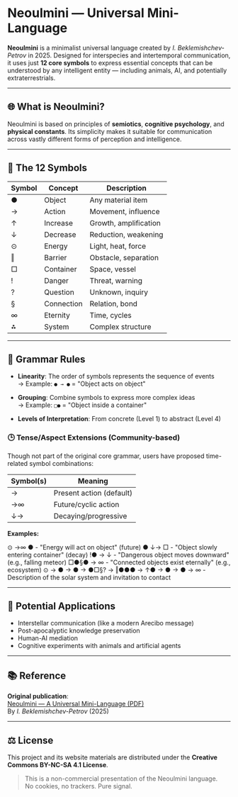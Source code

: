# Neoulmini — Universal Mini-Language

**Neoulmini** is a minimalist universal language created by *I. Beklemishchev-Petrov* in 2025. Designed for interspecies and intertemporal communication, it uses just **12 core symbols** to express essential concepts that can be understood by any intelligent entity — including animals, AI, and potentially extraterrestrials.

---

## 🌐 What is Neoulmini?

Neoulmini is based on principles of **semiotics**, **cognitive psychology**, and **physical constants**. Its simplicity makes it suitable for communication across vastly different forms of perception and intelligence.

---

## 🔣 The 12 Symbols

| Symbol | Concept       | Description                    |
|--------|---------------|--------------------------------|
| ●      | Object        | Any material item              |
| →      | Action        | Movement, influence            |
| ↑      | Increase      | Growth, amplification          |
| ↓      | Decrease      | Reduction, weakening           |
| ⊙      | Energy        | Light, heat, force             |
| ‖      | Barrier       | Obstacle, separation           |
| □      | Container     | Space, vessel                  |
| !      | Danger        | Threat, warning                |
| ?      | Question      | Unknown, inquiry               |
| §      | Connection    | Relation, bond                 |
| ∞      | Eternity      | Time, cycles                   |
| ⁂      | System        | Complex structure              |

---

## 🧠 Grammar Rules

- **Linearity**: The order of symbols represents the sequence of events  
  → Example: `● → ●` = "Object acts on object"

- **Grouping**: Combine symbols to express more complex ideas  
  → Example: `□●` = "Object inside a container"

- **Levels of Interpretation**: From concrete (Level 1) to abstract (Level 4)

### 🕒 Tense/Aspect Extensions (Community-based)

Though not part of the original core grammar, users have proposed time-related symbol combinations:

| Symbol(s) | Meaning                  |
|-----------|--------------------------|
| →         | Present action (default) |
| →∞        | Future/cyclic action     |
| ↓→        | Decaying/progressive     |

**Examples:**

⊙ →∞ ●        - "Energy will act on object" (future)
● ↓→ □        - "Object slowly entering container" (decay)
!● → ↓        - "Dangerous object moves downward" (e.g., falling meteor)
□●§● → ∞      - "Connected objects exist eternally" (e.g., ecosystem)
⊙ → ● → ● → ●□§? → ‖●●● → ↑● → ● → ● → ∞  - Description of the solar system and invitation to contact

---

## 🚀 Potential Applications

- Interstellar communication (like a modern Arecibo message)
- Post-apocalyptic knowledge preservation
- Human-AI mediation
- Cognitive experiments with animals and artificial agents

---

## 📚 Reference

**Original publication**:  
[Neoulmini — A Universal Mini-Language (PDF)](https://archive.org/details/neoulmini-a-universal-mini-language-for-interspecies-and-intertemporal-communica)  
By *I. Beklemishchev-Petrov* (2025)

---

## ⚖️ License

This project and its website materials are distributed under the **Creative Commons BY-NC-SA 4.1 License**.

> This is a non-commercial presentation of the Neoulmini language.  
> No cookies, no trackers. Pure signal.

